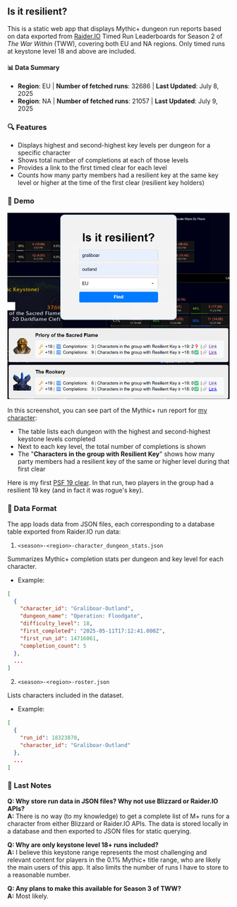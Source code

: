 ## **Is it resilient?**

This is a static web app that displays Mythic+ dungeon run reports based on data exported from [Raider.IO](https://raider.io) Timed Run Leaderboards for Season 2 of *The War Within* (TWW), covering both EU and NA regions. Only timed runs at keystone level 18 and above are included.

#### 📊 Data Summary
 - **Region**: EU | **Number of fetched runs**: 32686 | **Last Updated**: July 8, 2025
 - **Region**: NA | **Number of fetched runs**: 21057 | **Last Updated**: July 9, 2025

### 🔍 Features
 - Displays highest and second-highest key levels per dungeon for a specific character
 - Shows total number of completions at each of those levels
 - Provides a link to the first timed clear for each level
 - Counts how many party members had a resilient key at the same key level or higher at the time of the first clear (resilient key holders)

### 📸 Demo

![Demo screenshot](demo.png)

In this screenshot, you can see part of the Mythic+ run report for [my character](https://raider.io/characters/eu/outland/Graliboar):
 - The table lists each dungeon with the highest and second-highest keystone levels completed
 - Next to each key level, the total number of completions is shown
 - The "**Characters in the group with Resilient Key**" shows how many party members had a resilient key of the same or higher level during that first clear

Here is my first [PSF 19 clear](https://raider.io/mythic-plus-runs/season-tww-2/18343656). In that run, two players in the group had a resilient 19 key (and in fact it was rogue's key).

### 📂 Data Format

The app loads data from JSON files, each corresponding to a database table exported from Raider.IO run data:
1. `<season>-<region>-character_dungeon_stats.json`

Summarizes Mythic+ completion stats per dungeon and key level for each character.
 - Example:
```json
[
  {
    "character_id": "Graliboar-Outland",
    "dungeon_name": "Operation: Floodgate",
    "difficulty_level": 18,
    "first_completed": "2025-05-11T17:12:41.000Z",
    "first_run_id": 14716061,
    "completion_count": 5
  },
  ...
]
```
2. `<season>-<region>-roster.json`
   
Lists characters included in the dataset.
 - Example:
```json
[
  {
    "run_id": 18323870,
    "character_id": "Graliboar-Outland"
  },
  ...
]
```

### 📝 Last Notes

**Q: Why store run data in JSON files? Why not use Blizzard or Raider.IO APIs?<br>**
**A:** There is no way (to my knowledge) to get a complete list of M+ runs for a character from either Blizzard or Raider.IO APIs. The data is stored locally in a database and then exported to JSON files for static querying.

**Q: Why are only keystone level 18+ runs included?<br>**
**A:** I believe this keystone range represents the most challenging and relevant content for players in the 0.1% Mythic+ title range, who are likely the main users of this app. It also limits the number of runs I have to store to a reasonable number.

**Q: Any plans to make this available for Season 3 of TWW?<br>**
**A:** Most likely.

